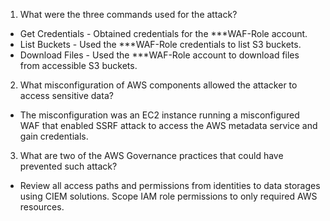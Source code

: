 1. What were the three commands used for the attack?
  * Get Credentials - Obtained credentials for the ***WAF-Role account.
  * List Buckets - Used the ***WAF-Role credentials to list S3 buckets.
  * Download Files - Used the ***WAF-Role account to download files from accessible S3 buckets.
2. What misconfiguration of AWS components allowed the attacker to access sensitive data?
  * The misconfiguration was an EC2 instance running a misconfigured WAF that enabled SSRF attack to access the AWS metadata service and gain credentials.
3. What are two of the AWS Governance practices that could have prevented such attack?
  * Review all access paths and permissions from identities to data storages using CIEM solutions.
Scope IAM role permissions to only required AWS resources.
